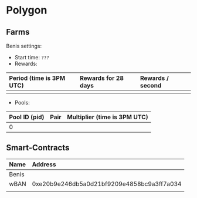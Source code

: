 # Polygon

## Farms <a id="farms"></a>

Benis settings:

* Start time: `???`
* Rewards:

| Period \(time is 3PM UTC\) | Rewards for 28 days | Rewards / second |
| :--- | :--- | :--- |
|  |  |  |

* Pools:

| Pool ID \(pid\) | Pair | Multiplier \(time is 3PM UTC\) |
| :--- | :--- | :--- |
| 0 |  |  |

## Smart-Contracts <a id="smart-contracts"></a>

| Name | Address |
| :--- | :--- |
| Benis |  |
| wBAN | 0xe20b9e246db5a0d21bf9209e4858bc9a3ff7a034 |
|  |  |

